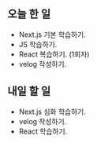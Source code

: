 ## 오늘 한 일
- Next.js 기본 학습하기.
- JS 학습하기.
- React 복습하기. (1회차)
- velog 작성하기.

## 내일 할 일
- Next.js 심화 학습하기.
- velog 작성하기.
- React 학습하기.

